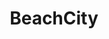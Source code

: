 ---
title: BeachCity
crosslinks:
- stevenuniverse
- autotldr
- samuraijack
- StarVStheForcesofEvil
- programming
- SUAnalysis
- MiloMurphysLaw
- sludge
- AdviceAnimals
- MLPLounge
- pics
- PrequelMemes
- Piracy
- fim
- KissCartoon
- metalgearsolid
- EnoughTrumpSpam
- ProCSS
- InfinityTrain
- ExpandDong
---